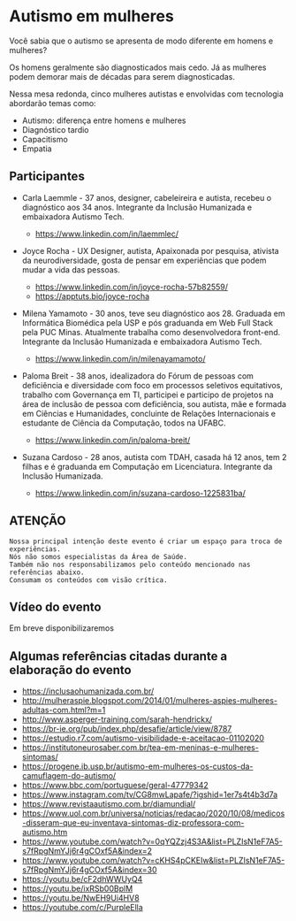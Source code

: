 # Autismo em mulheres

Você sabia que o autismo se apresenta de modo diferente em homens e mulheres?

Os homens geralmente são diagnosticados mais cedo. Já as mulheres podem demorar mais de décadas para serem diagnosticadas.

Nessa mesa redonda, cinco mulheres autistas e envolvidas com tecnologia abordarão temas como:

- Autismo: diferença entre homens e mulheres
- Diagnóstico tardio
- Capacitismo
- Empatia


## Participantes

- Carla Laemmle - 37 anos, designer, cabeleireira e autista, recebeu o diagnóstico aos 34 anos. Integrante da Inclusão Humanizada e embaixadora Autismo Tech.
	- https://www.linkedin.com/in/laemmlec/

- Joyce Rocha - UX Designer, autista, Apaixonada por pesquisa, ativista da neurodiversidade, gosta de pensar em experiências que podem mudar a vida das pessoas.
	- https://www.linkedin.com/in/joyce-rocha-57b82559/
	- https://apptuts.bio/joyce-rocha

- Milena Yamamoto - 30 anos, teve seu diagnóstico aos 28. Graduada em Informática Biomédica pela USP e pós graduanda em Web Full Stack pela PUC Minas. Atualmente trabalha como desenvolvedora front-end. Integrante da Inclusão Humanizada e embaixadora Autismo Tech.
	- https://www.linkedin.com/in/milenayamamoto/

- Paloma Breit - 38 anos, idealizadora do Fórum de pessoas com deficiência e diversidade com foco em processos seletivos equitativos, trabalho com Governança em TI, participei e participo de projetos na área de inclusão de pessoa com deficiência, sou autista, mãe e formada em Ciências e Humanidades, concluinte de Relações Internacionais e estudante de Ciência da Computação, todos na UFABC.
	- https://www.linkedin.com/in/paloma-breit/

- Suzana Cardoso - 28 anos, autista com TDAH, casada há 12 anos, tem 2 filhas e é graduanda em Computação em Licenciatura. Integrante da Inclusão Humanizada.
	- https://www.linkedin.com/in/suzana-cardoso-1225831ba/


## ATENÇÃO

```
Nossa principal intenção deste evento é criar um espaço para troca de experiências.
Nós não somos especialistas da Área de Saúde.
Também não nos responsabilizamos pelo conteúdo mencionado nas referências abaixo.
Consumam os conteúdos com visão crítica.
```

## Vídeo do evento

Em breve disponibilizaremos


## Algumas referências citadas durante a elaboração do evento

- https://inclusaohumanizada.com.br/
- http://mulheraspie.blogspot.com/2014/01/mulheres-aspies-mulheres-adultas-com.html?m=1
- http://www.asperger-training.com/sarah-hendrickx/
- https://br-ie.org/pub/index.php/desafie/article/view/8787
- https://estudio.r7.com/autismo-visibilidade-e-aceitacao-01102020
- https://institutoneurosaber.com.br/tea-em-meninas-e-mulheres-sintomas/
- https://progene.ib.usp.br/autismo-em-mulheres-os-custos-da-camuflagem-do-autismo/
- https://www.bbc.com/portuguese/geral-47779342
- https://www.instagram.com/tv/CG8mwLapafe/?igshid=1er7s4t4b3d7a
- https://www.revistaautismo.com.br/diamundial/
- https://www.uol.com.br/universa/noticias/redacao/2020/10/08/medicos-disseram-que-eu-inventava-sintomas-diz-professora-com-autismo.htm
- https://www.youtube.com/watch?v=0qYQZzj4S3A&list=PLZIsN1eF7A5-s7fRpgNmYJj6r4gCOxf5A&index=2
- https://www.youtube.com/watch?v=cKHS4pCKEIw&list=PLZIsN1eF7A5-s7fRpgNmYJj6r4gCOxf5A&index=30
- https://youtu.be/cF2dhWWUyQ4
- https://youtu.be/ixRSb00BplM
- https://youtu.be/NwEH9Ui4HV8
- https://youtube.com/c/PurpleElla

